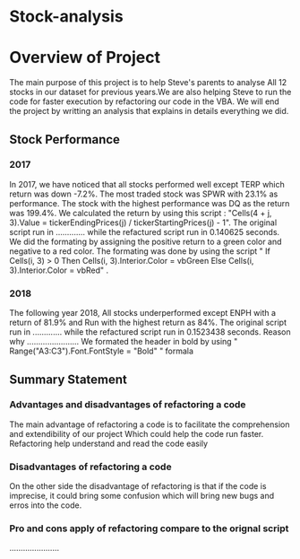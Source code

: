 # Stock-analysis
# Overview of Project
The main purpose of this project is to help Steve's parents to analyse All 12 stocks in our dataset for previous years.We are also helping Steve to run the code for faster execution by refactoring our code in the VBA. We will end the project by writting an analysis that explains in details everything we did. 
## Stock Performance
### 2017
In 2017, we have noticed that all stocks performed well except TERP which return was down -7.2%. The most traded stock was SPWR with 23.1% as performance. The stock with the highest performance was DQ as the return was 199.4%. We calculated the return by using this script : "Cells(4 + j, 3).Value = tickerEndingPrices(j) / tickerStartingPrices(j) - 1". The original script run in ............. while the refactured script run in 0.140625 seconds. We did the formating by assigning the positive return to a green color and negative to a red color. The formating was done by using the script " If Cells(i, 3) > 0 Then Cells(i, 3).Interior.Color = vbGreen Else Cells(i, 3).Interior.Color = vbRed" . 
### 2018
The following year 2018, All stocks underperformed except ENPH with a return of 81.9% and Run with the highest return as 84%. The original script run in ............. while the refactured script run in 0.1523438 seconds. Reason why ....................... We formated the header in bold by using " Range("A3:C3").Font.FontStyle = "Bold" " formala
## Summary Statement 
### Advantages and disadvantages of refactoring a code
The main advantage of refactoring a code is to facilitate the comprehension and extendibility of our project Which could help the code run faster. Refactoring help understand and read the code easily 
### Disadvantages of refactoring a code 
On the other side the disadvantage of refactoring is that if the code is imprecise, it could bring some confusion which will bring new bugs and erros into the code. 
### Pro and cons apply of refactoring compare to the orignal script
......................
